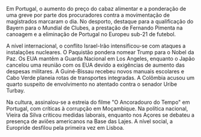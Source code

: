 Em Portugal, o aumento do preço do cabaz alimentar e a ponderação de uma greve por parte dos procuradores contra a movimentação de magistrados marcaram o dia. No desporto, destaque para a qualificação do Bayern para o Mundial de Clubes, a prestação de Fernando Pimenta na canoagem e a eliminação de Portugal no Europeu sub-21 de futebol.

A nível internacional, o conflito Israel-Irão intensificou-se com ataques a instalações nucleares. O Paquistão pondera nomear Trump para o Nobel da Paz. Os EUA mantêm a Guarda Nacional em Los Angeles, enquanto o Japão cancelou uma reunião com os EUA devido a exigências de aumento das despesas militares. A Guiné-Bissau recebeu novos manuais escolares e Cabo Verde planeia rotas de transportes integradas. A Colômbia acusou um quarto suspeito de envolvimento no atentado contra o senador Uribe Turbay.

Na cultura, assinalou-se a estreia do filme "O Ancoradouro do Tempo" em Portugal, com críticas à corrupção em Moçambique. Na política nacional, Vieira da Silva criticou medidas laborais, enquanto nos Açores se debateu a presença de aviões americanos na Base das Lajes. A nível social, a Europride desfilou pela primeira vez em Lisboa.